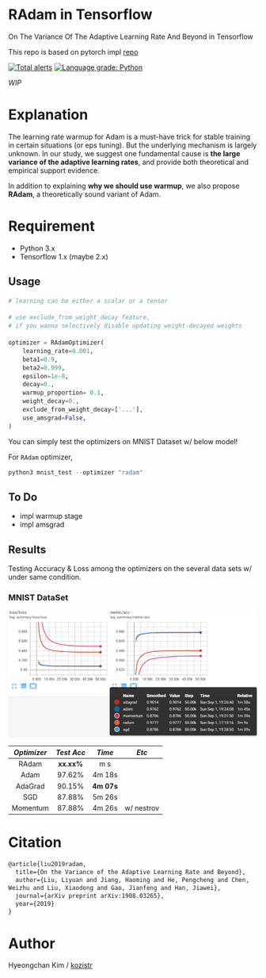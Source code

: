 # RAdam in Tensorflow
On The Variance Of The Adaptive Learning Rate And Beyond in Tensorflow

This repo is based on pytorch impl [repo](https://github.com/LiyuanLucasLiu/RAdam)

[![Total alerts](https://img.shields.io/lgtm/alerts/g/kozistr/RAdam-tensorflow.svg?logo=lgtm&logoWidth=18)](https://lgtm.com/projects/g/kozistr/RAdam-tensorflow/alerts/)
[![Language grade: Python](https://img.shields.io/lgtm/grade/python/g/kozistr/RAdam-tensorflow.svg?logo=lgtm&logoWidth=18)](https://lgtm.com/projects/g/kozistr/RAdam-tensorflow/context:python)

*WIP*

# Explanation
The learning rate warmup for Adam is a must-have trick for stable training in certain situations (or eps tuning). But the underlying mechanism is largely unknown. In our study, we suggest one fundamental cause is **the large variance of the adaptive learning rates**, and provide both theoretical and empirical support evidence.

In addition to explaining **why we should use warmup**, we also propose **RAdam**, a theoretically sound variant of Adam.

# Requirement
* Python 3.x
* Tensorflow 1.x (maybe 2.x)

## Usage

```python
# learning can be either a scalar or a tensor

# use exclude_from_weight_decay feature, 
# if you wanna selectively disable updating weight-decayed weights

optimizer = RAdamOptimizer(
    learning_rate=0.001,
    beta1=0.9,
    beta2=0.999,
    epsilon=1e-8,
    decay=0.,
    warmup_proportion= 0.1,
    weight_decay=0.,
    exclude_from_weight_decay=['...'],
    use_amsgrad=False,
)
```

You can simply test the optimizers on MNIST Dataset w/ below model!

For `RAdam` optimizer,
```python
python3 mnist_test --optimizer "radam"
```

## To Do
* impl warmup stage
* impl amsgrad

## Results

Testing Accuracy & Loss among the optimizers on the several data sets w/ under same condition.

### MNIST DataSet

![acc](./assets/mnist_acc.png)

*Optimizer* | *Test Acc* | *Time* | *Etc* |
:---: | :---: | :---: | :---: |
RAdam | **xx.xx%** | m s | |
Adam | 97.62% | 4m 18s |  |
AdaGrad | 90.15% | **4m 07s** |  |
SGD | 87.88% | 5m 26s | |
Momentum | 87.88% | 4m 26s | w/ nestrov |

# Citation

```
@article{liu2019radam,
  title={On the Variance of the Adaptive Learning Rate and Beyond},
  author={Liu, Liyuan and Jiang, Haoming and He, Pengcheng and Chen, Weizhu and Liu, Xiaodong and Gao, Jianfeng and Han, Jiawei},
  journal={arXiv preprint arXiv:1908.03265},
  year={2019}
}
```

# Author

Hyeongchan Kim / [kozistr](http://kozistr.tech)